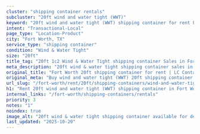 ```yaml
---
cluster: "shipping container rentals"
subcluster: "20ft wind and water tight (WWT)"
keyword: "20ft wind and water tight (WWT) shipping container for rent Fort Worth, TX"
intent: "Transactional-Local"
page_type: "Location-Product"
city: "Fort Worth, TX"
service_type: "shipping container"
condition: "Wind & Water Tight"
size: "20ft"
title_tag: "20ft 1c2 Wind & Water Tight shipping container Sales in Fort Worth | LC Container"
meta_description: "20ft wind & water tight shipping container sales in Fort Worth. Fast delivery, competitive pricing. Serving shipping containers area. Quote ID: 98A. Call (214) 524-4168 for your free quote today."
original_title: "Fort Worth 20ft shipping container for rent | LC Container"
original_meta: "Buy wind and water tight (WWT) 20ft shipping container rent with local delivery in Fort Worth, TX. LC Container — local Since 2003. Request a fast quote today."
url_slug: "/fort-worth/rent/20ft/shipping-containers/wind-and-water-tight-wwt"
h1: "Rent 20ft wind and water tight (WWT) shipping container in Fort Worth"
internal_links: "/fort-worth/shipping-containers/rentals"
priority: 3
notes: "1"
noindex: true
image_alt: "20ft wind & water tight shipping container available for delivery in Fort Worth"
last_updated: "2025-10-20"
---
```


<!-- TODO: Add unique city/inventory copy, images, and internal links here. -->
